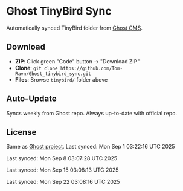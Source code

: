 # Ghost TinyBird Sync

Automatically synced TinyBird folder from [Ghost CMS](https://github.com/TryGhost/Ghost/tree/main/ghost/core/core/server/data/tinybird).

## Download

- **ZIP**: Click green "Code" button → "Download ZIP"
- **Clone**: `git clone https://github.com/Tom-Ravn/Ghost_tinybird_sync.git`
- **Files**: Browse `tinybird/` folder above

## Auto-Update

Syncs weekly from Ghost repo. Always up-to-date with official repo.

## License

Same as [Ghost project](https://github.com/TryGhost/Ghost/blob/main/LICENSE).
Last synced: Mon Sep  1 03:22:16 UTC 2025

Last synced: Mon Sep  8 03:07:28 UTC 2025

Last synced: Mon Sep 15 03:08:13 UTC 2025

Last synced: Mon Sep 22 03:08:16 UTC 2025
